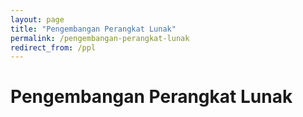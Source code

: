 ```yaml
---
layout: page
title: "Pengembangan Perangkat Lunak"
permalink: /pengembangan-perangkat-lunak
redirect_from: /ppl
---
```


# Pengembangan Perangkat Lunak
